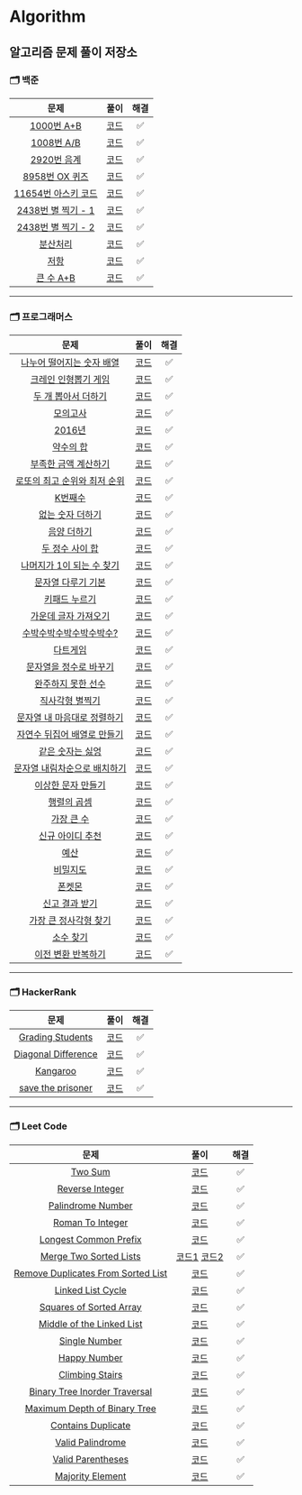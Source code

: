 # Algorithm

## 알고리즘 문제 풀이 저장소

### **🗂 백준**

|                             문제                             |                풀이                | 해결 |
| :----------------------------------------------------------: | :--------------------------------: | :--: |
|      [1000번 A+B](https://www.acmicpc.net/problem/1000)      | [코드](Baekjoon/baekjoon_1000.js)  |  ✅  |
|      [1008번 A/B](https://www.acmicpc.net/problem/1008)      | [코드](Baekjoon/baekjoon_1008.js)  |  ✅  |
|     [2920번 음계](https://www.acmicpc.net/problem/2920)      | [코드](Baekjoon/baekjoon_2920.js)  |  ✅  |
|    [8958번 OX 퀴즈](https://www.acmicpc.net/problem/8958)    | [코드](Baekjoon/baekjoon_8958.js)  |  ✅  |
| [11654번 아스키 코드](https://www.acmicpc.net/problem/11654) | [코드](Baekjoon/baekjoon_11654.js) |  ✅  |
|  [2438번 별 찍기 - 1](https://www.acmicpc.net/problem/2438)  | [코드](Baekjoon/baekjoon_2438.js)  |  ✅  |
|  [2438번 별 찍기 - 2](https://www.acmicpc.net/problem/2439)  | [코드](Baekjoon/baekjoon_2438.js)  |  ✅  |
|       [분산처리](https://www.acmicpc.net/problem/1009)       | [코드](Baekjoon/baekjoon_1009.js)  |  ✅  |
|         [저항](https://www.acmicpc.net/problem/1076)         | [코드](Baekjoon/baekjoon_1076.js)  |  ✅  |
|      [큰 수 A+B](https://www.acmicpc.net/problem/10757)      | [코드](Baekjoon/baekjoon_10757.js) |  ✅  |

---

### **🗂 프로그래머스**

|                                           문제                                           |                   풀이                   | 해결 |
| :--------------------------------------------------------------------------------------: | :--------------------------------------: | :--: |
|  [나누어 떨어지는 숫자 배열](https://programmers.co.kr/learn/courses/30/lessons/12910)   | [코드](Programmers/programmers_12910.js) |  ✅  |
|     [크레인 인형뽑기 게임](https://programmers.co.kr/learn/courses/30/lessons/64061)     | [코드](Programmers/programmers_64061.js) |  ✅  |
|     [두 개 뽑아서 더하기](https://programmers.co.kr/learn/courses/30/lessons/68644)      | [코드](Programmers/programmers_68644.js) |  ✅  |
|           [모의고사](https://programmers.co.kr/learn/courses/30/lessons/42840)           | [코드](Programmers/programmers_42840.js) |  ✅  |
|            [2016년](https://programmers.co.kr/learn/courses/30/lessons/12901)            | [코드](Programmers/programmers_12901.js) |  ✅  |
|          [약수의 합](https://programmers.co.kr/learn/courses/30/lessons/12928)           | [코드](Programmers/programmers_12928.js) |  ✅  |
|     [부족한 금액 계산하기](https://programmers.co.kr/learn/courses/30/lessons/82612)     | [코드](Programmers/programmers_82612.js) |  ✅  |
| [로또의 최고 순위와 최저 순위](https://programmers.co.kr/learn/courses/30/lessons/77484) | [코드](Programmers/programmers_77484.js) |  ✅  |
|           [K번째수](https://programmers.co.kr/learn/courses/30/lessons/42748)            | [코드](Programmers/programmers_42748.js) |  ✅  |
|       [없는 숫자 더하기](https://programmers.co.kr/learn/courses/30/lessons/86051)       | [코드](Programmers/programmers_86051.js) |  ✅  |
|         [음양 더하기](https://programmers.co.kr/learn/courses/30/lessons/76501)          | [코드](Programmers/programmers_76501.js) |  ✅  |
|       [두 정수 사이 합](https://programmers.co.kr/learn/courses/30/lessons/12912)        | [코드](Programmers/programmers_12912.js) |  ✅  |
|  [나머지가 1이 되는 수 찾기](https://programmers.co.kr/learn/courses/30/lessons/87389)   | [코드](Programmers/programmers_87389.js) |  ✅  |
|      [문자열 다루기 기본](https://programmers.co.kr/learn/courses/30/lessons/12918)      | [코드](Programmers/programmers_12918.js) |  ✅  |
|        [키패드 누르기](https://programmers.co.kr/learn/courses/30/lessons/67256)         | [코드](Programmers/programmers_67256.js) |  ✅  |
|     [가운데 글자 가져오기](https://programmers.co.kr/learn/courses/30/lessons/12903)     | [코드](Programmers/programmers_12903.js) |  ✅  |
|   [수박수박수박수박수박수?](https://programmers.co.kr/learn/courses/30/lessons/12922)    | [코드](Programmers/programmers_12922.js) |  ✅  |
|           [다트게임](https://programmers.co.kr/learn/courses/30/lessons/17682)           | [코드](Programmers/programmers_17682.js) |  ✅  |
|    [문자열을 정수로 바꾸기](https://programmers.co.kr/learn/courses/30/lessons/12925)    | [코드](Programmers/programmers_12925.js) |  ✅  |
|      [완주하지 못한 선수](https://programmers.co.kr/learn/courses/30/lessons/42576)      | [코드](Programmers/programmers_42576.js) |  ✅  |
|       [직사각형 별찍기](https://programmers.co.kr/learn/courses/30/lessons/12969)        | [코드](Programmers/programmers_12969.js) |  ✅  |
| [문자열 내 마음대로 정렬하기](https://programmers.co.kr/learn/courses/30/lessons/12915)  | [코드](Programmers/programmers_12915.js) |  ✅  |
| [자연수 뒤집어 배열로 만들기](https://programmers.co.kr/learn/courses/30/lessons/12932)  | [코드](Programmers/programmers_12932.js) |  ✅  |
|       [같은 숫자는 싫엉](https://programmers.co.kr/learn/courses/30/lessons/12906)       | [코드](Programmers/programmers_12906.js) |  ✅  |
| [문자열 내림차순으로 배치하기](https://programmers.co.kr/learn/courses/30/lessons/12917) | [코드](Programmers/programmers_12917.js) |  ✅  |
|      [이상한 문자 만들기](https://programmers.co.kr/learn/courses/30/lessons/12930)      | [코드](Programmers/programmers_12930.js) |  ✅  |
|         [행렬의 곱셈](https://programmers.co.kr/learn/courses/30/lessons/12949)          | [코드](Programmers/programmers_12949.js) |  ✅  |
|          [가장 큰 수](https://programmers.co.kr/learn/courses/30/lessons/42746)          | [코드](Programmers/programmers_42746.js) |  ✅  |
|       [신규 아이디 추천](https://programmers.co.kr/learn/courses/30/lessons/72410)       | [코드](Programmers/programmers_72410.js) |  ✅  |
|             [예산](https://programmers.co.kr/learn/courses/30/lessons/12982)             | [코드](Programmers/programmers_12982.js) |  ✅  |
|           [비밀지도](https://programmers.co.kr/learn/courses/30/lessons/17681)           | [코드](Programmers/programmers_17681.js) |  ✅  |
|            [폰켓몬](https://programmers.co.kr/learn/courses/30/lessons/1845)             |  [코드](Programmers/programmers_1845js)  |  ✅  |
|        [신고 결과 받기](https://programmers.co.kr/learn/courses/30/lessons/92334)        | [코드](Programmers/programmers_92334.js) |  ✅  |
|    [가장 큰 정사각형 찾기](https://programmers.co.kr/learn/courses/30/lessons/12905)     | [코드](Programmers/programmers_12905.js) |  ✅  |
|          [소수 찾기](https://programmers.co.kr/learn/courses/30/lessons/42839)           | [코드](Programmers/programmers_42839.js) |  ✅  |
|      [이전 변환 반복하기](https://programmers.co.kr/learn/courses/30/lessons/70129)      | [코드](Programmers/programmers_70129.js) |  ✅  |

---

### **🗂 HackerRank**

|                                           문제                                           |                         풀이                          | 해결 |
| :--------------------------------------------------------------------------------------: | :---------------------------------------------------: | :--: |
|        [Grading Students](https://www.hackerrank.com/challenges/grading/problem)         |  [코드](HackerRank/hacker_rank_grading_students.js)   |  ✅  |
| [Diagonal Difference](https://www.hackerrank.com/challenges/diagonal-difference/problem) | [코드](HackerRank/hacker_rank_diagonal_difference.js) |  ✅  |
|            [Kangaroo](https://www.hackerrank.com/challenges/kangaroo/problem)            |  [코드](HackerRank/hacker_rank_number_line_jumps.js)  |  ✅  |
|   [save the prisoner](https://www.hackerrank.com/challenges/save-the-prisoner/problem)   |  [코드](HackerRank/hacker_rank_save_the_prisoner.js)  |  ✅  |

---

### **🗂 Leet Code**

|                                                   문제                                                   |                                                    풀이                                                     | 해결 |
| :------------------------------------------------------------------------------------------------------: | :---------------------------------------------------------------------------------------------------------: | :--: |
|                            [Two Sum](https://leetcode.com/problems/two-sum/)                             |                                    [코드](LeetCode/leetcode_two_sum.js)                                     |  ✅  |
|                    [Reverse Integer](https://leetcode.com/problems/reverse-integer/)                     |                                [코드](LeetCode/leetcode_reverse_integer.js)                                 |  ✅  |
|                  [Palindrome Number](https://leetcode.com/problems/palindrome-number/)                   |                               [코드](LeetCode/leetcode_palindrome_number.js)                                |  ✅  |
|                   [Roman To Integer](https://leetcode.com/problems/roman-to-integer/)                    |                                [코드](LeetCode/leetcode_roman_to_integer.js)                                |  ✅  |
|              [Longest Common Prefix](https://leetcode.com/problems/longest-common-prefix/)               |                             [코드](LeetCode/leetcode_longest_common_prefix.js)                              |  ✅  |
|             [Merge Two Sorted Lists](https://leetcode.com/problems/merge-two-sorted-lists/)              | [코드1](LeetCode/leetcode_merge_sorted_lists.js) [코드2](LeetCode/leetcode_merge_sorted_lists_recursive.js) |  ✅  |
| [Remove Duplicates From Sorted List](https://leetcode.com/problems/remove-duplicates-from-sorted-list₩/) |                       [코드](LeetCode/leetcode_remove_duplicates_from_sorted_list.js)                       |  ✅  |
|                  [Linked List Cycle](https://leetcode.com/problems/linked-list-cycle/)                   |                               [코드](LeetCode/leetcode_linked_list_cycle.js)                                |  ✅  |
|           [Squares of Sorted Array](https://leetcode.com/problems/squares-of-a-sorted-array/)            |                           [코드](LeetCode/leetcode_squares_of_a_sorted_array.js)                            |  ✅  |
|          [Middle of the Linked List](https://leetcode.com/problems/middle-of-the-linked-list/)           |                           [코드](LeetCode/leetcode_middle_of_the_linked_list.js)                            |  ✅  |
|                      [Single Number](https://leetcode.com/problems/single-number/)                       |                                 [코드](LeetCode/leetcode_single_number.js)                                  |  ✅  |
|                       [Happy Number](https://leetcode.com/problems/happy-number/)                        |                                  [코드](LeetCode/leetcode_happy_number.js)                                  |  ✅  |
|                    [Climbing Stairs](https://leetcode.com/problems/climbing-stairs/)                     |                                [코드](LeetCode/leetcode_climbing_stairs.js)                                 |  ✅  |
|      [Binary Tree Inorder Traversal](https://leetcode.com/problems/binary-tree-inorder-traversal/)       |                              [코드](LeetCode/leetcode_binary_tree_inorder.js)                               |  ✅  |
|       [Maximum Depth of Binary Tree](https://leetcode.com/problems/maximum-depth-of-binary-tree/)        |                                 [코드](LeetCode/leetcode_maximum_depth.js)                                  |  ✅  |
|                  [Contains Duplicate](https://leetcode.com/problems/contains-duplicate)                  |                               [코드](LeetCode/leetcode_contains_duplicate.js)                               |  ✅  |
|                   [Valid Palindrome](https://leetcode.com/problems/valid-palindrome/)                    |                                [코드](LeetCode/leetcode_valid_palindrome.js)                                |  ✅  |
|                  [Valid Parentheses](https://leetcode.com/problems/valid-parentheses/)                   |                               [코드](LeetCode/leetcode_valid_parentheses.js)                                |  ✅  |
|                   [Majority Element](https://leetcode.com/problems/majority-element/)                    |                                [코드](LeetCode/leetcode_majority_element.js)                                |  ✅  |
